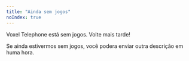 ```yaml
---
title: "Ainda sem jogos"
noIndex: true
---
```


Voxel Telephone está sem jogos. Volte mais tarde!

Se ainda estivermos sem jogos, você podera enviar outra descrição em huma hora.

